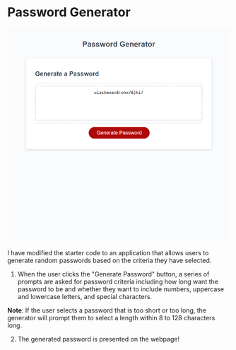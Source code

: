 # Password Generator
![The Password Generator application.](./Develop/challenge3screenshot.png)

I have modified the starter code to an application that allows users to generate random passwords based on the criteria they have selected.


1. When the user clicks the "Generate Password" button, a series of prompts are asked for password criteria including how long want the password to be and whether they want to include numbers, uppercase and lowercase letters, and special characters. 

**Note**: If the user selects a password that is too short or too long, the generator will prompt them to select a length within 8 to 128 characters long. 



2. The generated password is presented on the webpage! 